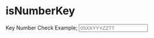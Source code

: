 # isNumberKey
Key Number Check
Example;
 <input  name="Phone"   placeholder="05XXYYYZZTT"  onkeypress='return isNumberKey(event)'  required />
